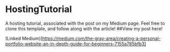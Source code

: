# HostingTutorial
A hosting tutorial, associated with the post on my Medium page. Feel free to clone this template, and follow along with the article!
##View my post here!

(Linked Medium)[https://medium.com/the-gray-area/creating-a-personal-portfolio-website-an-in-depth-guide-for-beginners-7155a785bfb3]
